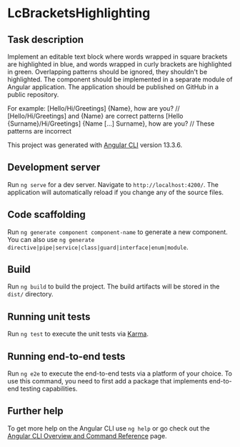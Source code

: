 # LcBracketsHighlighting

## Task description

Implement an editable text block where words wrapped in square brackets are highlighted in blue, and words wrapped in curly brackets are highlighted in green.
Overlapping patterns should be ignored, they shouldn't be highlighted.
The component should be implemented in a separate module of Angular application.
The application should be published on GitHub in a public repository.

For example:
[Hello/Hi/Greetings] {Name}, how are you? // [Hello/Hi/Greetings] and {Name} are correct patterns
[Hello {Surname}/Hi/Greetings] {Name [...] Surname}, how are you? // These patterns are incorrect

This project was generated with [Angular CLI](https://github.com/angular/angular-cli) version 13.3.6.

## Development server

Run `ng serve` for a dev server. Navigate to `http://localhost:4200/`. The application will automatically reload if you change any of the source files.

## Code scaffolding

Run `ng generate component component-name` to generate a new component. You can also use `ng generate directive|pipe|service|class|guard|interface|enum|module`.

## Build

Run `ng build` to build the project. The build artifacts will be stored in the `dist/` directory.

## Running unit tests

Run `ng test` to execute the unit tests via [Karma](https://karma-runner.github.io).

## Running end-to-end tests

Run `ng e2e` to execute the end-to-end tests via a platform of your choice. To use this command, you need to first add a package that implements end-to-end testing capabilities.

## Further help

To get more help on the Angular CLI use `ng help` or go check out the [Angular CLI Overview and Command Reference](https://angular.io/cli) page.
